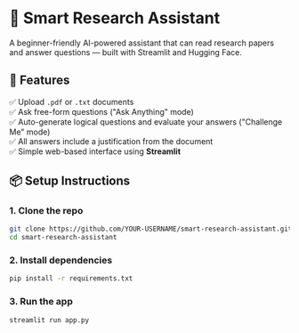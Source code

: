 # 📄 Smart Research Assistant

A beginner-friendly AI-powered assistant that can read research papers and answer questions — built with Streamlit and Hugging Face.

## 🚀 Features

✅ Upload `.pdf` or `.txt` documents  
✅ Ask free-form questions ("Ask Anything" mode)  
✅ Auto-generate logical questions and evaluate your answers ("Challenge Me" mode)  
✅ All answers include a justification from the document  
✅ Simple web-based interface using **Streamlit**


## 📦 Setup Instructions

### 1. Clone the repo

```bash
git clone https://github.com/YOUR-USERNAME/smart-research-assistant.git
cd smart-research-assistant
```

### 2. Install dependencies

```bash
pip install -r requirements.txt
```

### 3. Run the app

```bash
streamlit run app.py
```
